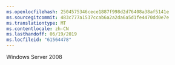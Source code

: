 ```yaml
---
ms.openlocfilehash: 2504575346cece1887f998d2d76408a38af5141e
ms.sourcegitcommit: 483c777a1537ccab6a2a2da6a5d1fe4470dd0e7e
ms.translationtype: MT
ms.contentlocale: zh-CN
ms.lasthandoff: 06/19/2019
ms.locfileid: "61564478"
---
```

Windows Server 2008